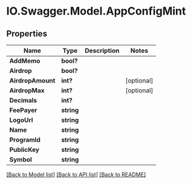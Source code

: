 # IO.Swagger.Model.AppConfigMint
## Properties

Name | Type | Description | Notes
------------ | ------------- | ------------- | -------------
**AddMemo** | **bool?** |  | 
**Airdrop** | **bool?** |  | 
**AirdropAmount** | **int?** |  | [optional] 
**AirdropMax** | **int?** |  | [optional] 
**Decimals** | **int?** |  | 
**FeePayer** | **string** |  | 
**LogoUrl** | **string** |  | 
**Name** | **string** |  | 
**ProgramId** | **string** |  | 
**PublicKey** | **string** |  | 
**Symbol** | **string** |  | 

[[Back to Model list]](../README.md#documentation-for-models) [[Back to API list]](../README.md#documentation-for-api-endpoints) [[Back to README]](../README.md)

